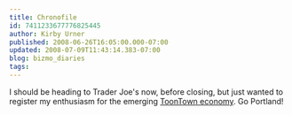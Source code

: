 ```yaml
---
title: Chronofile
id: 7411233677776825445
author: Kirby Urner
published: 2008-06-26T16:05:00.000-07:00
updated: 2008-07-09T11:43:14.383-07:00
blog: bizmo_diaries
tags: 
---
```


[](https://blogger.googleusercontent.com/img/b/R29vZ2xl/AVvXsEgpQXr47vDnBHcMZfgLp7QpaJctazQO-GKZa7f4ZL2_5RkwZDczt_BTLszdThDXSfvwACuvu3q0ZU9BfaFM_cyoN-Uk1NqdVrILy2nnT6hdtmf2KU43vVfdc5B9e_qjzSsn4i3f/s1600-h/toontown.png)I should be heading to Trader Joe's now, before closing, but just wanted to register my enthusiasm for the emerging [ToonTown economy](http://worldgame.blogspot.com/search?q=toontown).  Go Portland!